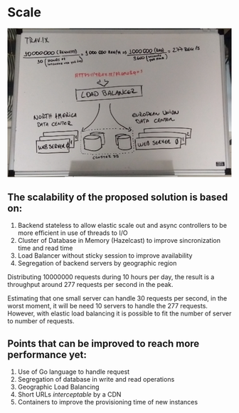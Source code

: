 # Scale

![Bigpicture](/infrastructure.jpg)

## The scalability of the proposed solution is based on:

1. Backend stateless to allow elastic scale out and async controllers to be more efficient in use of threads to I/O
2. Cluster of Database in Memory (Hazelcast) to improve sincronization time and read time
3. Load Balancer without sticky session to improve availability
4. Segregation of backend servers by geographic region

Distributing 10000000 requests during 10 hours per day, the result is a throughput around 277 requests per second in the peak.

Estimating that one small server can handle 30 requests per second, in the worst moment, it will be need 10 servers to handle the 277 requests. However, with elastic load balancing it is possible to fit the number of server to number of requests.

## Points that can be improved to reach more performance yet:

1. Use of Go language to handle request
2. Segregation of database in write and read operations
3. Geographic Load Balancing
4. Short URLs *interceptable* by a CDN
5. Containers to improve the provisioning time of new instances